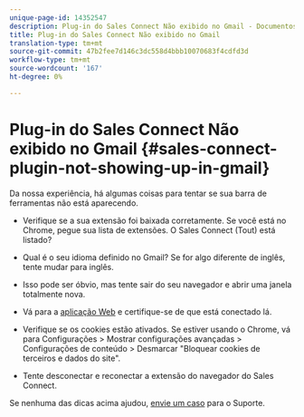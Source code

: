 ```yaml
---
unique-page-id: 14352547
description: Plug-in do Sales Connect Não exibido no Gmail - Documentos do Marketing - Documentação do produto
title: Plug-in do Sales Connect Não exibido no Gmail
translation-type: tm+mt
source-git-commit: 47b2fee7d146c3dc558d4bbb10070683f4cdfd3d
workflow-type: tm+mt
source-wordcount: '167'
ht-degree: 0%

---
```



# Plug-in do Sales Connect Não exibido no Gmail {#sales-connect-plugin-not-showing-up-in-gmail}

Da nossa experiência, há algumas coisas para tentar se sua barra de ferramentas não está aparecendo.

- Verifique se a sua extensão foi baixada corretamente. Se você está no Chrome, pegue sua lista de extensões. O Sales Connect (Tout) está listado?

- Qual é o seu idioma definido no Gmail? Se for algo diferente de inglês, tente mudar para inglês.

- Isso pode ser óbvio, mas tente sair do seu navegador e abrir uma janela totalmente nova.

- Vá para a [aplicação Web](http://toutapp.com/login) e certifique-se de que está conectado lá.

- Verifique se os cookies estão ativados. Se estiver usando o Chrome, vá para Configurações > Mostrar configurações avançadas > Configurações de conteúdo > Desmarcar &quot;Bloquear cookies de terceiros e dados do site&quot;.

- Tente desconectar e reconectar a extensão do navegador do Sales Connect.

Se nenhuma das dicas acima ajudou, [envie um caso](http://nation.marketo.com/community/support_solutions) para o Suporte.
